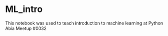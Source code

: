 # ML_intro
This notebook was used to teach introduction to machine learning at Python Abia Meetup #0032
